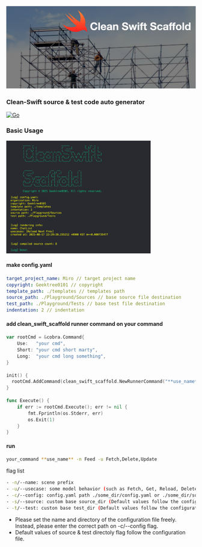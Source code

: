 <img src="https://github.com/GeekTree0101/clean-swift-scaffold/blob/develop/logo.png" />

### Clean-Swift source & test code auto generator

[![Go](https://github.com/GeekTree0101/clean-swift-scaffold/actions/workflows/go.yml/badge.svg?branch=develop)](https://github.com/GeekTree0101/clean-swift-scaffold/actions/workflows/go.yml)


### Basic Usage

<img height=300pt src="https://github.com/GeekTree0101/clean-swift-scaffold/blob/develop/res/example.png" />

#### make config.yaml
```yaml
target_project_name: Miro // target project name
copyright: Geektree0101 // copyright
template_path: ./templates // templates path
source_path: ./Playground/Sources // base source file destination
test_path: ./Playground/Tests // base test file destination
indentation: 2 // indentation
```

#### add clean_swift_scaffold runner command on your command 
```go
var rootCmd = &cobra.Command{
	Use:   "your cmd",
	Short: "your cmd short marty",
	Long:  "your cmd long something",
}

init() {
  rootCmd.AddCommand(clean_swift_scaffold.NewRunnerCommand("**use_name**"))
}

func Execute() {
	if err := rootCmd.Execute(); err != nil {
		fmt.Fprintln(os.Stderr, err)
		os.Exit(1)
	}
}
```

#### run 
```sh
your_command **use_name** -n Feed -u Fetch,Delete,Update
```

flag list
```sh
- -n/--name: scene prefix
- -u/--usecase: some model behavior (such as Fetch, Get, Reload, Delete and so on)
- -c/--config: config.yaml path ./some_dir/config.yaml or ./some_dir/some_config.yaml
- -s/--source: custom base source_dir (Default values follow the configuration file.)
- -t/--test: custon base test_dir (Default values follow the configuration file.)
```

- Please set the name and directory of the configuration file freely. Instead, please enter the correct path on -c/--config flag.
- Default values of source & test directoly flag follow the configuration file.